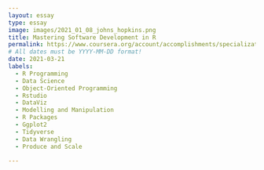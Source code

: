 ```yaml
---
layout: essay
type: essay
image: images/2021_01_08_johns_hopkins.png
title: Mastering Software Development in R
permalink: https://www.coursera.org/account/accomplishments/specialization/7T5ZKWFU8H3M
# All dates must be YYYY-MM-DD format!
date: 2021-03-21
labels:
  - R Programming
  - Data Science
  - Object-Oriented Programming
  - Rstudio
  - DataViz
  - Modelling and Manipulation
  - R Packages
  - Ggplot2
  - Tidyverse
  - Data Wrangling
  - Produce and Scale
  
---
```

